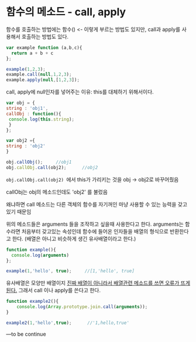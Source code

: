 # 함수의 메소드 - call, apply

함수를 호출하는 방법에는 함수() <- 이렇게 부르는 방법도 있지만, call과 apply를 사용해서 호출하는 방법도 있다.

```javascript
var example function (a,b,c){
  return a + b + c
};

example(1,2,3);
example.call(null,1,2,3);
example.apply(null,[1,2,3]);
```

call, apply에 null인자를 넣어주는 이유: 	this를 대체하기 위해서이다.

```javascript
var obj = {
string : 'obj1',
callObj : function(){
 console.log(this.string);
 }
};

var obj2 ={
string : 'obj2'
}

obj.callObj();     //obj1
obj.callObj.call(obj2);      //obj2
```



`obj.callObj.call(obj2) `에서 this가 가리키는 것을 obj -> obj2로 바꾸어줬음

callObj는 obj의 메소드인데도 'obj2' 를 불렀음 

왜냐하면 call 메소드는 다른 객체의 함수를 자기꺼인 마냥 사용할 수 있는 능력을 갖고있기 때문임



위의 메소드들은 arguments 들을 조작하고 싶을때 사용한다고 한다. arguments는 함수라면 처음부터 갖고있는 속성인데 함수에 들어온 인자들을 배열의 형식으로 반환한다고 한다. (배열은 아니고 비슷하게 생긴 유사배열이라고 한다.)

```Javascript
function example(){
  console.log(arguments)
};

example(1,'hello', true);     //[1,'hello', true]
```



유사배열은 모양만 배열이지 <u>진짜 배열이 아니라서 배열관련 메소드를 쓰면 오류가 뜨게 된다.</u> 그래서 call 이나 apply를 쓴다고 한다.

```javascript
function example2(){
	console.log(Array.prototype.join.call(arguments));
}

example2(1,'hello',true);      //'1,hello,true'
```





—to be continue